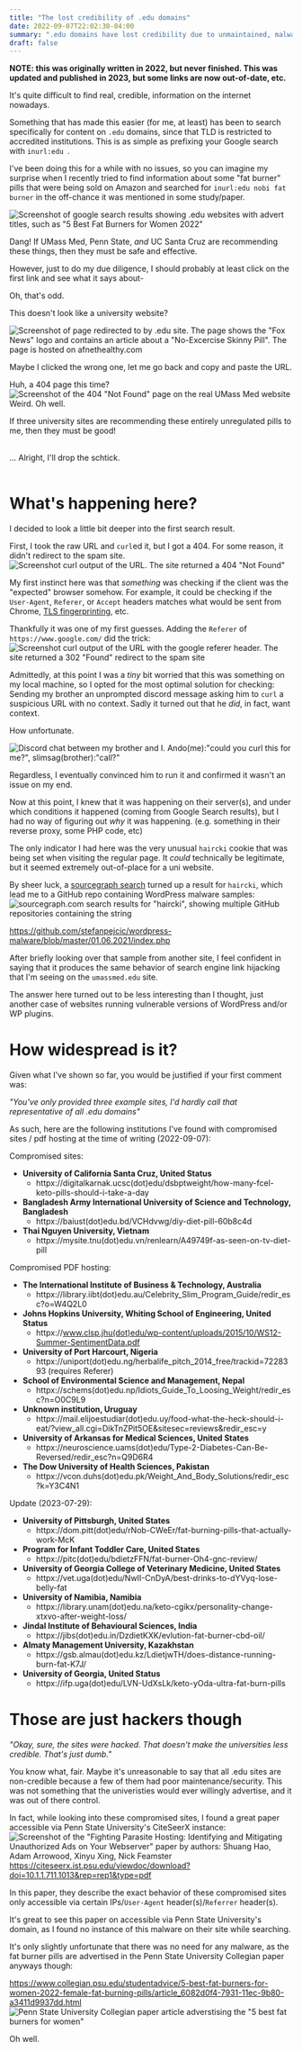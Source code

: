 ```yaml
---
title: "The lost credibility of .edu domains"
date: 2022-09-07T22:02:30-04:00
summary: ".edu domains have lost credibility due to unmaintained, malware/spam-ridden sites"
draft: false
---
```


**NOTE: this was originally written in 2022, but never finished. This was updated and published in 2023, but some links are now out-of-date, etc.**

It's quite difficult to find real, credible, information on the internet nowadays.

Something that has made this easier (for me, at least) has been to search specifically for content on `.edu` domains, since that TLD is restricted to accredited institutions. This is as simple as prefixing your Google search with `inurl:edu `.

I've been doing this for a while with no issues, so you can imagine my surprise when I recently tried to find information about some "fat burner" pills that were being sold on Amazon and searched for `inurl:edu nobi fat burner` in the off-chance it was mentioned in some study/paper.

![Screenshot of google search results showing .edu websites with advert titles, such as "5 Best Fat Burners for Women 2022"](first_search_results.png)

Dang! If UMass Med, Penn State, _and_ UC Santa Cruz are recommending these things, then they must be safe and effective.

However, just to do my due diligence, I should probably at least click on the first link and see what it says about-

Oh, that's odd.

This doesn't look like a university website?

![Screenshot of page redirected to by .edu site. The page shows the "Fox News" logo and contains an article about a "No-Excercise Skinny Pill". The page is hosted on afnethealthy.com](redirected_first_page.png)

Maybe I clicked the wrong one, let me go back and copy and paste the URL.

Huh, a 404 page this time?
![Screenshot of the 404 "Not Found" page on the real UMass Med website](umassmed_real_site_404.png)
Weird. Oh well.

If three university sites are recommending these entirely unregulated pills to me, then they must be good!

<br>
... Alright, I'll drop the schtick.

<br>
<br>

# What's happening here?

I decided to look a little bit deeper into the first search result.

First, I took the raw URL and `curl`ed it, but I got a 404. For some reason, it didn't redirect to the spam site.
![Screenshot `curl` output of the URL. The site returned a 404 "Not Found"](normal_curl.png)

My first instinct here was that _something_ was checking if the client was the "expected" browser somehow. For example, it could be checking if the `User-Agent`, `Referer`, or `Accept` headers matches what would be sent from Chrome, [TLS fingerprinting](https://daniel.haxx.se/blog/2022/09/02/curls-tls-fingerprint/), etc.

Thankfully it was one of my first guesses. Adding the `Referer` of `https://www.google.com/` did the trick:
![Screenshot `curl` output of the URL with the google referer header. The site returned a 302 "Found" redirect to the spam site](curl_referer_difference.png)

Admittedly, at this point I was a _tiny_ bit worried that this was something on my local machine, so I opted for the most optimal solution for checking: Sending my brother an unprompted discord message asking him to `curl` a suspicious URL with no context. Sadly it turned out that he _did_, in fact, want context.

How unfortunate.

![Discord chat between my brother and I. Ando(me):"could you curl this for me?", slimsag(brother):"call?"](discord_request.png)

Regardless, I eventually convinced him to run it and confirmed it wasn't an issue on my end.

Now at this point, I knew that it was happening on their server(s), and under which conditions it happened (coming from Google Search results), but I had no way of figuring out _why_ it was happening. (e.g. something in their reverse proxy, some PHP code, etc)

The only indicator I had here was the very unusual `haircki` cookie that was being set when visiting the regular page. It _could_ technically be legitimate, but it seemed extremely out-of-place for a uni website.

By sheer luck, a [sourcegraph search](https://sourcegraph.com/search?q=context:global+haircki&patternType=standard) turned up a result for `haircki`, which lead me to a GitHub repo containing WordPress malware samples:
![sourcegraph.com search results for "haircki", showing multiple GitHub repositories containing the string](sourcegraph_haircki_search.png)

https://github.com/stefanpejcic/wordpress-malware/blob/master/01.06.2021/index.php

After briefly looking over that sample from another site, I feel confident in saying that it produces the same behavior of search engine link hijacking that I'm seeing on the `umassmed.edu` site.

The answer here turned out to be less interesting than I thought, just another case of websites running vulnerable versions of WordPress and/or WP plugins.

# How widespread is it?

Given what I've shown so far, you would be justified if your first comment was:

_"You've only provided three example sites, I'd hardly call that representative of all .edu domains"_

As such, here are the following institutions I've found with compromised sites / pdf hosting at the time of writing (2022-09-07):

Compromised sites:
* **University of California Santa Cruz, United Status**
    * httpx://digitalkarnak.ucsc(dot)edu/dsbptweight/how-many-fcel-keto-pills-should-i-take-a-day
* **Bangladesh Army International University of Science and Technology, Bangladesh**
    * httpx://baiust(dot)edu.bd/VCHdvwg/diy-diet-pill-60b8c4d
* **Thai Nguyen University, Vietnam**
    * httpx://mysite.tnu(dot)edu.vn/renlearn/A49749f-as-seen-on-tv-diet-pill

Compromised PDF hosting:
* **The International Institute of Business & Technology, Australia**
    * httpx://library.iibt(dot)edu.au/Celebrity_Slim_Program_Guide/redir_esc?o=W4Q2L0
* **Johns Hopkins University, Whiting School of Engineering, United Status**
    * httpx://www.clsp.jhu(dot)edu/wp-content/uploads/2015/10/WS12-Summer-SentimentData.pdf
* **University of Port Harcourt, Nigeria**
    * httpx://uniport(dot)edu.ng/herbalife_pitch_2014_free/trackid=7228393 (requires Referer)
* **School of Environmental Science and Management, Nepal**
    * httpx://schems(dot)edu.np/Idiots_Guide_To_Loosing_Weight/redir_esc?n=O0C9L9
* **Unknown institution, Uruguay**
    * httpx://mail.elijoestudiar(dot)edu.uy/food-what-the-heck-should-i-eat/?view_all.cgi=DikTnZPit5OE&sitesec=reviews&redir_esc=y
* **University of Arkansas for Medical Sciences, United States**
    * httpx://neuroscience.uams(dot)edu/Type-2-Diabetes-Can-Be-Reversed/redir_esc?n=Q9D6R4
* **The Dow University of Health Sciences, Pakistan**
    * httpx://vcon.duhs(dot)edu.pk/Weight_And_Body_Solutions/redir_esc?k=Y3C4N1

Update (2023-07-29):
* **University of Pittsburgh, United States**
    * httpx://dom.pitt(dot)edu/rNob-CWeEr/fat-burning-pills-that-actually-work-McK
* **Program for Infant Toddler Care, United States**
    * httpx://pitc(dot)edu/bdietzFFN/fat-burner-Oh4-gnc-review/
* **University of Georgia College of Veterinary Medicine, United States**
    * httpx://vet.uga(dot)edu/NwII-CnDyA/best-drinks-to-dYVyq-lose-belly-fat
* **University of Namibia, Namibia**
    * httpx://library.unam(dot)edu.na/keto-cgikx/personality-change-xtxvo-after-weight-loss/
* **Jindal Institute of Behavioural Sciences, India**
    * httpx://jibs(dot)edu.in/DzdietKXK/evlution-fat-burner-cbd-oil/
* **Almaty Management University, Kazakhstan**
    * httpx://gsb.almau(dot)edu.kz/LdietjwTH/does-distance-running-burn-fat-K7J/
* **University of Georgia, United Status**
    * httpx://ifp.uga(dot)edu/LVN-UdXsLk/keto-yOda-ultra-fat-burn-pills


# Those are just hackers though
_"Okay, sure, the sites were hacked. That doesn't make the universities less credible. That's just dumb."_

You know what, fair. Maybe it's unreasonable to say that all .edu sites are non-credible because a few of them had poor maintenance/security. This was not something that the univeristies would ever willingly advertise, and it was out of there control.

In fact, while looking into these compromised sites, I found a great paper accessible via Penn State University's CiteSeerX instance:
![Screenshot of the "Fighting Parasite Hosting: Identifying and Mitigating Unauthorized Ads on Your Webserver" paper by authors: Shuang Hao, Adam Arrowood, Xinyu Xing, Nick Feamster](parasite_hosting_paper_screenshot.png)
https://citeseerx.ist.psu.edu/viewdoc/download?doi=10.1.1.711.1013&rep=rep1&type=pdf

In this paper, they describe the exact behavior of these compromised sites only accessible via certain IPs/`User-Agent` header(s)/`Referrer` header(s).

It's great to see this paper on accessible via Penn State University's domain, as I found no instance of this malware on their site while searching.

It's only slightly unfortunate that there was no need for any malware, as the fat burner pills are advertised in the Penn State University Collegian paper anyways though:

https://www.collegian.psu.edu/studentadvice/5-best-fat-burners-for-women-2022-female-fat-burning-pills/article_6082d0f4-7931-11ec-9b80-a3411d9937dd.html
![Penn State University Collegian paper article adverstising the "5 best fat burners for women"](psu_collegian_article.png)


Oh well.

